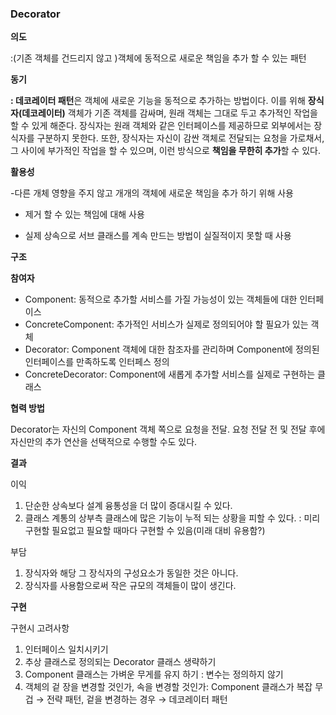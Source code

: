 ### Decorator

**의도**

:(기존 객체를 건드리지 않고 )객체에 동적으로 새로운 책임을 추가 할 수 있는 패턴

**동기**

**: 데코레이터 패턴**은 객체에 새로운 기능을 동적으로 추가하는 방법이다. 이를 위해 **장식자(데코레이터)** 객체가 기존 객체를 감싸며, 원래 객체는 그대로 두고 추가적인 작업을 할 수 있게 해준다. 장식자는 원래 객체와 같은 인터페이스를 제공하므로 외부에서는 장식자를 구분하지 못한다. 또한, 장식자는 자신이 감싼 객체로 전달되는 요청을 가로채서, 그 사이에 부가적인 작업을 할 수 있으며, 이런 방식으로 **책임을 무한히 추가**할 수 있다.

**활용성**

-다른 개체 영향을 주지 않고 개개의 객체에 새로운 책임을 추가 하기 위해 사용

- 제거 할 수 있는 책임에 대해 사용

- 실제 상속으로 서브 클래스를 계속 만드는 방법이 실질적이지 못할 때 사용

**구조**

**참여자**

- Component: 동적으로 추가할 서비스를 가질 가능성이 있는 객체들에 대한 인터페이스
- ConcreteComponent: 추가적인 서비스가 실제로 정의되어야 할 필요가 있는 객체
- Decorator: Component 객체에 대한 참조자를 관리하며 Component에 정의된 인터페이스를 만족하도록 인터페스 정의
- ConcreteDecorator: Component에 새롭게 추가할 서비스를 실제로 구현하는 클래스

**협력 방법**

Decorator는 자신의 Component 객체 쪽으로 요청을 전달. 요청 전달 전 및 전달 후에 자신만의 추가 연산을 선택적으로 수행할 수도 있다.

**결과**

이익

1. 단순한 상속보다 설계 융통성을 더 많이 증대시킬 수 있다.
2.  클래스 계통의 상부측 클래스에 많은 기능이 누적 되는 상황을 피할 수 있다.  : 미리 구현할 필요없고 필요할 때마다 구현할 수 있음(미래 대비 유용함?)

부담

1. 장식자와 해당 그 장식자의 구성요소가 동일한 것은 아니다.
2. 장식자를 사용함으로써 작은 규모의 객체들이 많이 생긴다.

**구현**

구현시 고려사항

1. 인터페이스 일치시키기
2. 추상 클래스로 정의되는 Decorator 클래스 생략하기
3. Component 클래스는 가벼운 무게를 유지 하기 : 변수는 정의하지 않기
4. 객체의 겉 장을 변경할 것인가, 속을 변경할 것인가: Component 클래스가 복잡 무겁 → 전략 패턴, 겉을 변경하는 경우 → 데코레이터 패턴